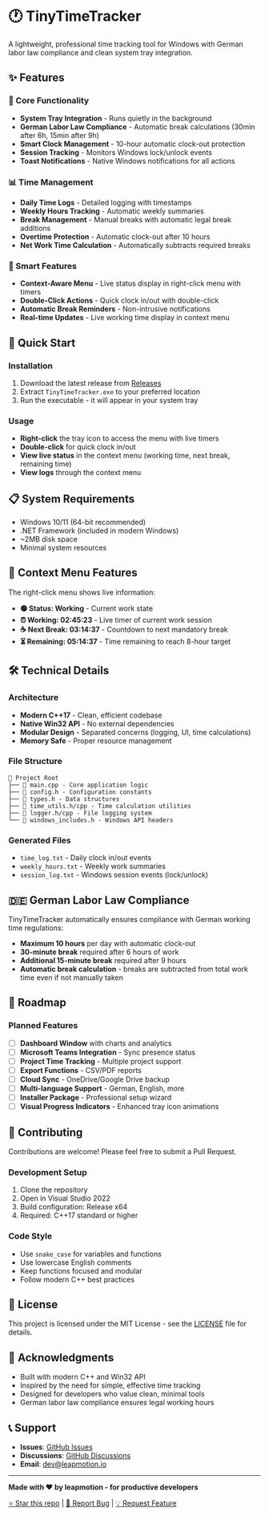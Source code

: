 # 🕐 TinyTimeTracker

A lightweight, professional time tracking tool for Windows with German labor law compliance and clean system tray integration.

## ✨ Features

### 🎯 Core Functionality
- **System Tray Integration** - Runs quietly in the background
- **German Labor Law Compliance** - Automatic break calculations (30min after 6h, 15min after 9h)
- **Smart Clock Management** - 10-hour automatic clock-out protection
- **Session Tracking** - Monitors Windows lock/unlock events
- **Toast Notifications** - Native Windows notifications for all actions

### 📊 Time Management
- **Daily Time Logs** - Detailed logging with timestamps
- **Weekly Hours Tracking** - Automatic weekly summaries
- **Break Management** - Manual breaks with automatic legal break additions
- **Overtime Protection** - Automatic clock-out after 10 hours
- **Net Work Time Calculation** - Automatically subtracts required breaks

### 🔧 Smart Features
- **Context-Aware Menu** - Live status display in right-click menu with timers
- **Double-Click Actions** - Quick clock in/out with double-click
- **Automatic Break Reminders** - Non-intrusive notifications
- **Real-time Updates** - Live working time display in context menu

## 🚀 Quick Start

### Installation
1. Download the latest release from [Releases](../../releases)
2. Extract `TinyTimeTracker.exe` to your preferred location
3. Run the executable - it will appear in your system tray

### Usage
- **Right-click** the tray icon to access the menu with live timers
- **Double-click** for quick clock in/out
- **View live status** in the context menu (working time, next break, remaining time)
- **View logs** through the context menu

## 📋 System Requirements

- Windows 10/11 (64-bit recommended)
- .NET Framework (included in modern Windows)
- ~2MB disk space
- Minimal system resources

## 🎨 Context Menu Features

The right-click menu shows live information:
- **🟢 Status: Working** - Current work state
- **⏰ Working: 02:45:23** - Live timer of current work session
- **☕ Next Break: 03:14:37** - Countdown to next mandatory break
- **⏳ Remaining: 05:14:37** - Time remaining to reach 8-hour target

## 🛠️ Technical Details

### Architecture
- **Modern C++17** - Clean, efficient codebase
- **Native Win32 API** - No external dependencies
- **Modular Design** - Separated concerns (logging, UI, time calculations)
- **Memory Safe** - Proper resource management

### File Structure
```
📁 Project Root
├── 📄 main.cpp - Core application logic
├── 📄 config.h - Configuration constants
├── 📄 types.h - Data structures
├── 📄 time_utils.h/cpp - Time calculation utilities
├── 📄 logger.h/cpp - File logging system
└── 📄 windows_includes.h - Windows API headers
```

### Generated Files
- `time_log.txt` - Daily clock in/out events
- `weekly_hours.txt` - Weekly work summaries
- `session_log.txt` - Windows session events (lock/unlock)

## 🇩🇪 German Labor Law Compliance

TinyTimeTracker automatically ensures compliance with German working time regulations:

- **Maximum 10 hours** per day with automatic clock-out
- **30-minute break** required after 6 hours of work
- **Additional 15-minute break** required after 9 hours
- **Automatic break calculation** - breaks are subtracted from total work time even if not manually taken

## 🎯 Roadmap

### Planned Features
- [ ] **Dashboard Window** with charts and analytics
- [ ] **Microsoft Teams Integration** - Sync presence status
- [ ] **Project Time Tracking** - Multiple project support
- [ ] **Export Functions** - CSV/PDF reports
- [ ] **Cloud Sync** - OneDrive/Google Drive backup
- [ ] **Multi-language Support** - German, English, more
- [ ] **Installer Package** - Professional setup wizard
- [ ] **Visual Progress Indicators** - Enhanced tray icon animations

## 🤝 Contributing

Contributions are welcome! Please feel free to submit a Pull Request.

### Development Setup
1. Clone the repository
2. Open in Visual Studio 2022
3. Build configuration: Release x64
4. Required: C++17 standard or higher

### Code Style
- Use `snake_case` for variables and functions
- Use lowercase English comments
- Keep functions focused and modular
- Follow modern C++ best practices

## 📝 License

This project is licensed under the MIT License - see the [LICENSE](LICENSE) file for details.

## 🙏 Acknowledgments

- Built with modern C++ and Win32 API
- Inspired by the need for simple, effective time tracking
- Designed for developers who value clean, minimal tools
- German labor law compliance ensures legal working hours

## 📞 Support

- **Issues**: [GitHub Issues](../../issues)
- **Discussions**: [GitHub Discussions](../../discussions)
- **Email**: [dev@leapmotion.io](mailto:dev@leapmotion.io)

---

**Made with ❤️ by leapmotion - for productive developers**

[⭐ Star this repo](../../stargazers) | [🐛 Report Bug](../../issues) | [💡 Request Feature](../../issues)
